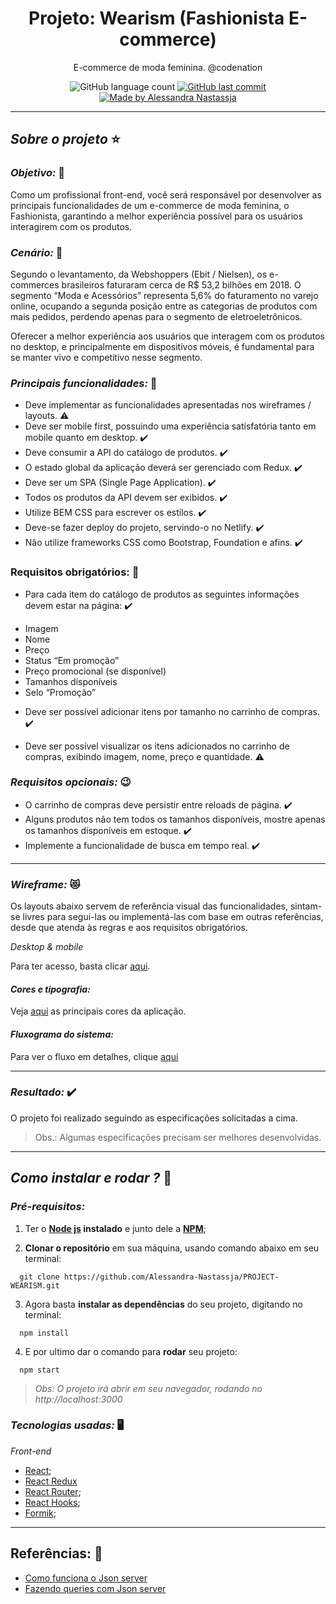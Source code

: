 <h1 align="center">
  Projeto: Wearism (Fashionista E-commerce)
</h1>
<p align="center">E-commerce de moda feminina. @codenation</p>

<p align="center">
  <img alt="GitHub language count" src="https://img.shields.io/github/repo-size/Alessandra-Nastassja/PROJECT-WEARISM?color=%239175db">
  <a href="https://github.com/Alessandra-Nastassja/PROJECT-WEARISM/commits/master">
    <img alt="GitHub last commit" src="https://img.shields.io/github/last-commit/Alessandra-Nastassja/PROJECT-WEARISM?color=%239175db">
  </a>
  <a href="https://www.linkedin.com/in/alessandra-nastassja/">
    <img alt="Made by Alessandra Nastassja" src="https://img.shields.io/badge/made%20by-AlessandraNastassja-%239175db">
  </a>
</p>

****
## *Sobre o projeto* ⭐️

### *Objetivo:* 🚩

Como um profissional front-end, você será responsável por desenvolver as principais funcionalidades de um e-commerce de moda feminina, o Fashionista, garantindo a melhor experiência possível para os usuários interagirem com os produtos.

### *Cenário:* 👗

Segundo o levantamento, da Webshoppers (Ebit / Nielsen), os e-commerces brasileiros faturaram cerca de R$ 53,2 bilhões em 2018. O segmento “Moda e Acessórios” representa 5,6% do faturamento no varejo online, ocupando a segunda posição entre as categorias de produtos com mais pedidos, perdendo apenas para o segmento de eletroeletrônicos.

Oferecer a melhor experiência aos usuários que interagem com os produtos no desktop, e principalmente em dispositivos móveis, é fundamental para se manter vivo e competitivo nesse segmento.

### *Principais funcionalidades:* 📌 

- Deve implementar as funcionalidades apresentadas nos wireframes / layouts. :warning:
- Deve ser mobile first, possuindo uma experiência satisfatória tanto em mobile quanto em desktop. :heavy_check_mark:
- Deve consumir a API do catálogo de produtos. :heavy_check_mark:
- O estado global da aplicação deverá ser gerenciado com Redux. :heavy_check_mark:
- Deve ser um SPA (Single Page Application). :heavy_check_mark:
- Todos os produtos da API devem ser exibidos. :heavy_check_mark:
- Utilize BEM CSS para escrever os estilos. :heavy_check_mark:
- Deve-se fazer deploy do projeto, servindo-o no Netlify. :heavy_check_mark:
- Não utilize frameworks CSS como Bootstrap, Foundation e afins. :heavy_check_mark:


### Requisitos obrigatórios: 📌 
- Para cada item do catálogo de produtos as seguintes informações devem estar na página: :heavy_check_mark:

* Imagem
* Nome
* Preço
* Status “Em promoção”
* Preço promocional (se disponível)
* Tamanhos disponíveis
* Selo “Promoção”

- Deve ser possível adicionar itens por tamanho no carrinho de compras. :heavy_check_mark:

- Deve ser possível visualizar os itens adicionados no carrinho de compras, exibindo imagem, nome, preço e quantidade. :warning:

### *Requisitos opcionais:* 😉

- O carrinho de compras deve persistir entre reloads de página. :heavy_check_mark:
- Alguns produtos não tem todos os tamanhos disponíveis, mostre apenas os tamanhos disponíveis em estoque. :heavy_check_mark:
- Implemente a funcionalidade de busca em tempo real. :heavy_check_mark:

**** 
### *Wireframe:* 😻

Os layouts abaixo servem de referência visual das funcionalidades, sintam-se livres para segui-las ou implementá-las com base em outras referências, desde que atenda às regras e aos requisitos obrigatórios.

*Desktop & mobile*

Para ter acesso, basta clicar [aqui](https://github.com/Alessandra-Nastassja/PROJECT-WEARISM/wiki/Wireframe).

#### *Cores e tipografia:* 

Veja [aqui](https://github.com/Alessandra-Nastassja/PROJECT-WEARISM/wiki/Topografia-e-cores) as principais cores da aplicação.

#### *Fluxograma do sistema:* 

Para ver o fluxo em detalhes, clique [aqui](https://github.com/Alessandra-Nastassja/PROJECT-WEARISM/wiki/Fluxos-do-sistema)

****
### *Resultado:* :heavy_check_mark:
O projeto foi realizado seguindo as especificações solicitadas a cima.



> Obs.: Algumas especificações precisam ser melhores desenvolvidas.

**** 
## *Como instalar e rodar ?* 🚀
###  *Pré-requisitos:*
1. Ter o **[Node js](https://nodejs.org/en/) instalado** e junto dele a **[NPM](https://www.npmjs.com/)**;

2. **Clonar o repositório** em sua máquina, usando comando abaixo em seu terminal:

```
  git clone https://github.com/Alessandra-Nastassja/PROJECT-WEARISM.git
```

3. Agora basta **instalar as dependências** do seu projeto, digitando no terminal:

```
  npm install
```

4. E por ultimo dar o comando para **rodar** seu projeto:

```
  npm start
```

 > *Obs: O projeto irá abrir em seu navegador, rodando no http://localhost:3000*

### *Tecnologias usadas:* 🖥️

*Front-end*

* [React](https://pt-br.reactjs.org/docs/getting-started.html);
* [React Redux](https://redux.js.org/introduction/getting-started)
* [React Router](https://reacttraining.com/react-router/web/guides/quick-start);
* [React Hooks](https://pt-br.reactjs.org/docs/hooks-intro.html);
* [Formik](https://jaredpalmer.com/formik/docs/api/formik);

 ****
 ## Referências: 📑

 * [Como funciona o Json server](https://code.tutsplus.com/pt/tutorials/fake-rest-api-up-and-running-using-json-server--cms-27871)
 * [Fazendo queries com Json server](https://code.tutsplus.com/pt/tutorials/fake-rest-api-up-and-running-using-json-server--cms-27871)
